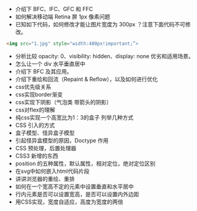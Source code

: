 - 介绍下 BFC、IFC、GFC 和 FFC
- 如何解决移动端 Retina 屏 1px 像素问题
- 已知如下代码，如何修改才能让图片宽度为 300px ？注意下面代码不可修改。
```html
<img src="1.jpg" style="width:480px!important;”>
```
- 分析比较 opacity: 0、visibility: hidden、display: none 优劣和适用场景。
- 怎么让一个 div 水平垂直居中
- 介绍下 BFC 及其应用。
- 介绍下重绘和回流（Repaint & Reflow），以及如何进行优化
- css优先级关系
- css实现border渐变
- css实现下阴影（气泡类 带箭头的阴影）
- css对flex的理解
- 纯css实现一个高宽比为1：3的盒子 列举几种方式
- CSS 引入的方式
- 盒子模型、怪异盒子模型
- 引起怪异盒模型的原因，Doctype 作用
- CSS 预处理，后置处理器
- CSS3 新增的东西
- position 的五种属性，默认属性，相对定位，绝对定位区别
- 在svg中如何嵌入html代码片段
- 讲讲浏览器的重绘、重排
- 如何在一个宽高不定的元素中设置垂直和水平居中
- 行内元素是否可以设置宽高，是否可以设置内外边距
- 用CSS实现，宽度自适应，高度为宽度的两倍